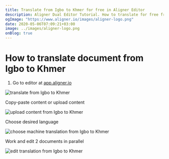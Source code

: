 ```yaml
---
title: Translate from Igbo to Khmer for free in Aligner Editor
description: Aligner Dual Editor Tutorial. How to translate for free from Igbo to Khmer. Aligner is multilingual document management platform. 
ogImage: "https://www.aligner.io/images/aligner-logo.png"
date: 2020-05-06T07:09:21+03:00
image: ../images/aligner-logo.png
onBlog: true
---
```


# How to translate document from Igbo to Khmer

1. Go to editor at [app.aligner.io](https://app.aligner.io "Aligner App web page")

![translate from Igbo to Khmer](../aligner-blank-editor.png "translate from Igbo to Khmer")

Copy-paste content or upload content

![upload content from Igbo to Khmer](../aligner-uploaded-document.png "upload content from Igbo to Khmer")

Choose desired language

![choose machine translation from Igbo to Khmer](../aligner-language-dropdown.png "choose machine translation from Igbo to Khmer")

Work and edit 2 documents in parallel

![edit translation from Igbo to Khmer](../aligner-double-sitded-editor.png "edit translation from Igbo to Khmer")

